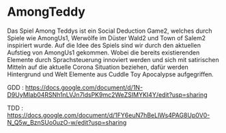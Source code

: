 # AmongTeddy

Das Spiel Among Teddys ist ein Social Deduction Game2, welches durch Spiele wie AmongUs1, Werwölfe im Düster Wald2 und Town of Salem2 inspiriert wurde. Auf die Idee des Spiels sind wir durch den aktuellen Aufstieg von AmongUs1 gekommen. Wobei die bereits existierenden Elemente durch Sprachsteuerung innoviert werden und sich mit satirischen Mitteln auf die aktuelle Corona Situation beziehen, dafür werden Hintergrund und Welt Elemente aus Cuddle Toy Apocalypse aufgegriffen.

GDD :  https://docs.google.com/document/d/1N-D9UyMIab04RSNh1nLVJn7ldsPK9mc2WeZSIMYKI4Y/edit?usp=sharing

TDD : https://docs.google.com/document/d/1FY6euN7hBeLlWs4PAG8Up0V0-N_Q5w_BznSUo0uzO-w/edit?usp=sharing

